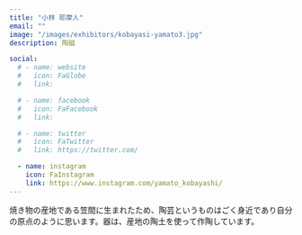 ```yaml
---
title: "小林 耶摩人"
email: ""
image: "/images/exhibitors/kobayasi-yamato3.jpg"
description: 陶磁

social:
  # - name: website
  #   icon: FaGlobe
  #   link: 

  # - name: facebook
  #   icon: FaFacebook
  #   link: 

  # - name: twitter
  #   icon: FaTwitter
  #   link: https://twitter.com/

  - name: instagram
    icon: FaInstagram
    link: https://www.instagram.com/yamato_kobayashi/
---
```


焼き物の産地である笠間に生まれたため、陶芸というものはごく身近であり自分の原点のように思います。器は、産地の陶土を使って作陶しています。
